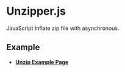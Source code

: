 Unzipper.js
====

JavaScript Inflate zip file with asynchronous.


## Example

 * **[Unzip Example Page]**


[Unzip Example Page]: http://polygonplanet.github.com/Unzipper.js/examples/unzip.html "Unzip and Drop file in JavaScript"

